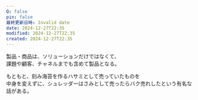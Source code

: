 ```yaml
---
Q: false
pin: false
最終更新日時: Invalid date
date: 2024-12-27T22:35
modified: 2024-12-27T22:35
created: 2024-12-27T22:35
---
```

  

  

製品・商品は、ソリューションだけではなくて、  
課題や顧客、チャネルまでも含めて製品となる。  

  

もともと、刻み海苔を作るハサミとして売っていたものを  
中身を変えずに、シュレッダーはさみとして売ったらバク売れしたという有名な話がある。